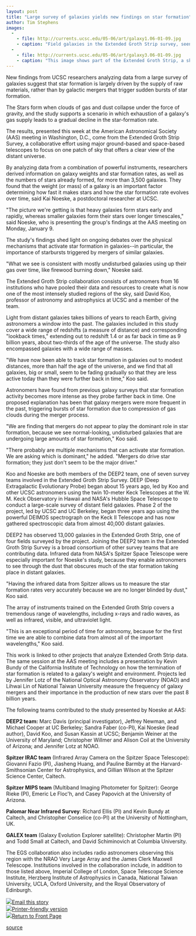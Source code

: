 ```yaml
---
layout: post
title: "Large survey of galaxies yields new findings on star formation"
author: Tim Stephens 
images:
  -
    - file: http://currents.ucsc.edu/05-06/art/galaxy1.06-01-09.jpg
    - caption: "Field galaxies in the Extended Groth Strip survey, seen at a redshift of approximately 0.7, or 6.5 billion years back in time. The image above shows galaxies in the process of merging. Such merger events can cause the birth of many stars at once. The image below shows a spiral galaxy similar to our own galaxy, the Milky Way. These images were taken with the Hubble Space Telescope Advanced Camera for Surveys. Photos: The DEEP2 Team, UC Berkeley and UCSC, K. Noeske and J. Lotz, NASA Hubble Space Telescope"
  -
    - file: http://currents.ucsc.edu/05-06/art/galaxy3.06-01-09.jpg
    - caption: "This image shows part of the Extended Groth Strip, a sky region in the vicinity of the Big Dipper. This patch of sky has very few bright stars, and opens the view to extremely faint, distant galaxies. Light from distant galaxies traveled billions of years until it reached Earth, and gives astronomers a window into the past. This image was taken with the Hubble Space Telescope Advanced Camera for Surveys."
---
```


New findings from UCSC researchers analyzing data from a large survey of galaxies suggest that star formation is largely driven by the supply of raw materials, rather than by galactic mergers that trigger sudden bursts of star formation.

The Stars form when clouds of gas and dust collapse under the force of gravity, and the study supports a scenario in which exhaustion of a galaxy's gas supply leads to a gradual decline in the star-formation rate.

The results, presented this week at the American Astronomical Society (AAS) meeting in Washington, D.C., come from the Extended Groth Strip Survey, a collaborative effort using major ground-based and space-based telescopes to focus on one patch of sky that offers a clear view of the distant universe.

By analyzing data from a combination of powerful instruments, researchers derived information on galaxy weights and star formation rates, as well as the numbers of stars already formed, for more than 3,500 galaxies. They found that the weight (or mass) of a galaxy is an important factor determining how fast it makes stars and how the star formation rate evolves over time, said Kai Noeske, a postdoctoral researcher at UCSC.

"The picture we're getting is that heavy galaxies form stars early and rapidly, whereas smaller galaxies form their stars over longer timescales," said Noeske, who is presenting the group's findings at the AAS meeting on Monday, January 9.

The study's findings shed light on ongoing debates over the physical mechanisms that activate star formation in galaxies--in particular, the importance of starbursts triggered by mergers of similar galaxies.

"What we see is consistent with mostly undisturbed galaxies using up their gas over time, like firewood burning down," Noeske said.

The Extended Groth Strip collaboration consists of astronomers from 16 institutions who have pooled their data and resources to create what is now one of the most intensely studied regions of the sky, said David Koo, professor of astronomy and astrophysics at UCSC and a member of the team.

Light from distant galaxies takes billions of years to reach Earth, giving astronomers a window into the past. The galaxies included in this study cover a wide range of redshifts (a measure of distance) and corresponding "lookback times," extending out to redshift 1.4 or as far back in time as 9 billion years, about two-thirds of the age of the universe. The study also encompassed galaxies with a wide range of masses.

"We have now been able to track star formation in galaxies out to modest distances, more than half the age of the universe, and we find that all galaxies, big or small, seem to be fading gradually so that they are less active today than they were further back in time," Koo said.

Astronomers have found from previous galaxy surveys that star formation activity becomes more intense as they probe farther back in time. One proposed explanation has been that galaxy mergers were more frequent in the past, triggering bursts of star formation due to compression of gas clouds during the merger process.

"We are finding that mergers do not appear to play the dominant role in star formation, because we see normal-looking, undisturbed galaxies that are undergoing large amounts of star formation," Koo said.

"There probably are multiple mechanisms that can activate star formation. We are asking which is dominant," he added. "Mergers do drive star formation; they just don't seem to be the major driver."

Koo and Noeske are both members of the DEEP2 team, one of seven survey teams involved in the Extended Groth Strip Survey. DEEP (Deep Extragalactic Evolutionary Probe) began about 15 years ago, led by Koo and other UCSC astronomers using the twin 10-meter Keck Telescopes at the W. M. Keck Observatory in Hawaii and NASA's Hubble Space Telescope to conduct a large-scale survey of distant field galaxies. Phase 2 of the project, led by UCSC and UC Berkeley, began three years ago using the powerful DEIMOS spectrograph on the Keck II Telescope and has now gathered spectroscopic data from almost 40,000 distant galaxies.

DEEP2 has observed 13,000 galaxies in the Extended Groth Strip, one of four fields surveyed by the project. Joining the DEEP2 team in the Extended Groth Strip Survey is a broad consortium of other survey teams that are contributing data. Infrared data from NASA's Spitzer Space Telescope were especially important for Noeske's study, because they enable astronomers to see through the dust that obscures much of the star formation taking place in distant galaxies.

"Having the infrared data from Spitzer allows us to measure the star formation rates very accurately because we are no longer blinded by dust," Koo said.

The array of instruments trained on the Extended Groth Strip covers a tremendous range of wavelengths, including x-rays and radio waves, as well as infrared, visible, and ultraviolet light.

"This is an exceptional period of time for astronomy, because for the first time we are able to combine data from almost all of the important wavelengths," Koo said.

This work is linked to other projects that analyze Extended Groth Strip data. The same session at the AAS meeting includes a presentation by Kevin Bundy of the California Institute of Technology on how the termination of star formation is related to a galaxy's weight and environment. Projects led by Jennifer Lotz of the National Optical Astronomy Observatory (NOAO) and Lihwai Lin of National Taiwan University measure the frequency of galaxy mergers and their importance in the production of new stars over the past 8 billion years.

The following teams contributed to the study presented by Noeske at AAS:

**DEEP2 team:** Marc Davis (principal investigator), Jeffrey Newman, and Michael Cooper at UC Berkeley; Sandra Faber (co-PI), Kai Noeske (lead author), David Koo, and Susan Kassin at UCSC; Benjamin Weiner at the University of Maryland; Christopher Willmer and Alison Coil at the University of Arizona; and Jennifer Lotz at NOAO.

**Spitzer IRAC team** (Infrared Array Camera on the Spitzer Space Telescope): Giovanni Fazio (PI), Jiasheng Huang, and Pauline Barmby at the Harvard-Smithsonian Center for Astrophysics, and Gillian Wilson at the Spitzer Science Center, Caltech.

**Spitzer MIPS team** (Multiband Imaging Photometer for Spitzer): George Rieke (PI), Emeric Le Floc'h, and Casey Papovich at the University of Arizona.

**Palomar Near Infrared Survey**: Richard Ellis (PI) and Kevin Bundy at Caltech, and Christopher Conselice (co-PI) at the University of Nottingham, UK.

**GALEX team** (Galaxy Evolution Explorer satellite): Christopher Martin (PI) and Todd Small at Caltech, and David Schiminovich at Columbia University.

The EGS collaboration also includes radio astronomers observing this region with the NRAO Very Large Array and the James Clerk Maxwell Telescope. Institutions involved in the collaboration include, in addition to those listed above, Imperial College of London, Space Telescope Science Institute, Herzberg Institute of Astrophysics in Canada, National Taiwan University, UCLA, Oxford University, and the Royal Observatory of Edinburgh.

![][1][Email this story][2]  
![][1][Printer-friendly version][3]  
![][1][Return to Front Page][4]

[1]: ../../images/bulletarrow.gif
[2]: javascript:url();document.f1.submit();
[3]: javascript:popUp();
[4]: http://currents.ucsc.edu/

[source](http://www1.ucsc.edu/currents/05-06/01-09/stars.asp "Permalink to stars")
